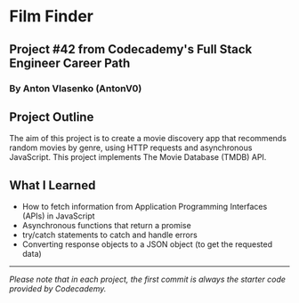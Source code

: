 # Film Finder
## Project #42 from Codecademy's Full Stack Engineer Career Path
### By Anton Vlasenko (AntonV0)  
## Project Outline
The aim of this project is to create a movie discovery app that recommends random movies by genre, using HTTP requests and asynchronous JavaScript. This project implements The Movie Database (TMDB) API.
## What I Learned
  - How to fetch information from Application Programming Interfaces (APIs) in JavaScript
  - Asynchronous functions that return a promise
  - try/catch statements to catch and handle errors
  - Converting response objects to a JSON object (to get the requested data)
***
*Please note that in each project, the first commit is always the starter code provided by Codecademy.*
